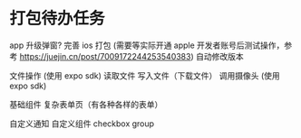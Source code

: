 # 打包待办任务

app 升级弹窗?
完善 ios 打包 (需要等实际开通 apple 开发者账号后测试操作，参考 https://juejin.cn/post/7009172244253540383)
自动修改版本

文件操作 (使用 expo sdk)
读取文件
写入文件（下载文件）
调用摄像头 (使用 expo sdk)

基础组件
复杂表单页（有各种各样的表单）

自定义通知
自定义组件 checkbox group
